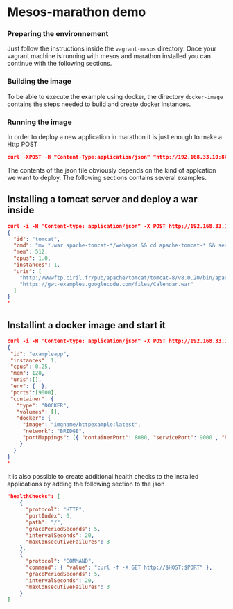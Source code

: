 Mesos-marathon demo
=======

### Preparing the environnement

Just follow the instructions inside the `vagrant-mesos` directory. Once your vagrant machine is running with mesos and marathon installed you can continue with the following sections.

### Building the image

To be able to execute the example using docker, the directory `docker-image` contains the steps needed to build and create docker instances.

### Running the image

In order to deploy a new application in marathon it is just enough to make a Http POST

```json
curl -XPOST -H "Content-Type:application/json" "http://192.168.33.10:8080/v2/apps" -d @/Users/johndoe/Documents/mesos-marathon/app.json
```

The contents of the json file obviously depends on the kind of applcation we want to deploy. The following 
sections contains several examples.


Installing a tomcat server and deploy a war inside
-----
```json
curl -i -H "Content-type: application/json" -X POST http://192.168.33.10:8080/v2/apps -d '
{
  "id": "tomcat",
  "cmd": "mv *.war apache-tomcat-*/webapps && cd apache-tomcat-* && sed \"s/8080/$PORT/g\" < ./conf/server.xml > ./conf/server-mesos.xml && ./bin/catalina.sh run -config ./conf/server-mesos.xml",
  "mem": 512,
  "cpus": 1.0,
  "instances": 1,
  "uris": [
    "http://wwwftp.ciril.fr/pub/apache/tomcat/tomcat-8/v8.0.20/bin/apache-tomcat-8.0.20.tar.gz",
    "https://gwt-examples.googlecode.com/files/Calendar.war"
  ]
}
'
```

Installint a docker image and start it
-----
```json
curl -i -H "Content-type: application/json" -X POST http://192.168.33.10:8080/v2/apps -d '
{
 "id": "exampleapp",
 "instances": 1,
 "cpus": 0.25,
 "mem": 128,
 "uris":[],
 "env": {  },
 "ports":[9000],
 "container": {
   "type": "DOCKER",
   "volumes": [],
   "docker": {
     "image": "imgname/httpexample:latest",
     "network": "BRIDGE",
     "portMappings": [{ "containerPort": 8080, "servicePort": 9000 , "hostPort": 0, "protocol": "tcp" }]
    }
  }
}
'
```

It is also possible to create additional health checks to the installed applications by adding the following section to the json

```json
"healthChecks": [
    {
      "protocol": "HTTP",
      "portIndex": 0,
      "path": "/",
      "gracePeriodSeconds": 5,
      "intervalSeconds": 20,
      "maxConsecutiveFailures": 3
    },
    {
      "protocol": "COMMAND",
      "command": { "value": "curl -f -X GET http://$HOST:$PORT" },
      "gracePeriodSeconds": 5,
      "intervalSeconds": 20,
      "maxConsecutiveFailures": 3
    }
]
 ``` 
